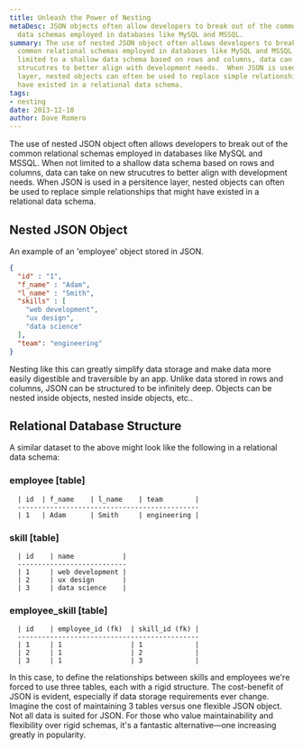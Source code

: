 ```yaml
---
title: Unleash the Power of Nesting
metaDesc: JSON objects often allow developers to break out of the common relational
  data schemas employed in databases like MySQL and MSSQL.
summary: The use of nested JSON object often allows developers to break out of the
  common relational schemas employed in databases like MySQL and MSSQL.  When not
  limited to a shallow data schema based on rows and columns, data can take on new
  strucutres to better align with development needs.  When JSON is used in a persitence
  layer, nested objects can often be used to replace simple relationships that might
  have existed in a relational data schema.
tags:
- nesting
date: 2013-12-10
author: Dave Romero
---
```


The use of nested JSON object often allows developers to break out of the common relational schemas employed in databases like MySQL and MSSQL.  When not limited to a shallow data schema based on rows and columns, data can take on new strucutres to better align with development needs.  When JSON is used in a persitence layer, nested objects can often be used to replace simple relationships that might have existed in a relational data schema.

## Nested JSON Object

An example of an 'employee' object stored in JSON.

```json
{
  "id" : "1",
  "f_name" : "Adam",
  "l_name" : "Smith",
  "skills" : [
    "web development",
    "ux design",
    "data science"
  ],
  "team": "engineering"
}
```

Nesting like this can greatly simplify data storage and make data more easily digestible and traversible by an app.  Unlike data stored in rows and columns, JSON can be structured to be infinitely deep.  Objects can be nested inside objects, nested inside objects, etc..

## Relational Database Structure

A similar dataset to the above might look like the following in a relational data schema:

### employee [table]

```
  | id  | f_name    | l_name    | team        |
  ---------------------------------------------
  | 1   | Adam      | Smith     | engineering |
```

### skill [table]

```
  | id    | name            |
  ---------------------------
  | 1     | web development |
  | 2     | ux design       |
  | 3     | data science    |
```

### employee_skill [table]

```
  | id    | employee_id (fk)  | skill_id (fk) |
  ---------------------------------------------
  | 1     | 1                 | 1             |
  | 2     | 1                 | 2             |
  | 3     | 1                 | 3             |
```

In this case, to define the relationships between skills and employees we're forced to use three tables, each with a rigid structure.  The cost-benefit of JSON is evident, especially if data storage requirements ever change.  Imagine the cost of maintaining 3 tables versus one flexible JSON object.  Not all data is suited for JSON.  For those who value maintainability and flexibility over rigid schemas, it's a fantastic alternative&mdash;one increasing greatly in popularity.

